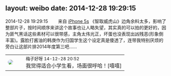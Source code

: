 layout: weibo
date: 2014-12-28 19:29:15
---
<meta name="referrer" content="no-referrer" />

2014-12-28 19:29:15  &nbsp;&nbsp;&nbsp;&nbsp;&nbsp;&nbsp; 来自 <a href="sinaweibo://customweibosource" rel="nofollow">iPhone 5s</a>
《智取威虎山》边角余料太多，影响了整部片子，按时间顺序来讲这个故事也让人略失望，其实真的可以拍的更好的，因为匪气黑话这些素材可以很带感，主角太伟光正，坏蛋也没表现出凶残恶(形象倒丰富)。露脸打酱油的韩庚作为归国学生这个设定真是傻透了，连带我特别厌烦的旁白让这部片排2014年度第三吧…… ​​​

<table style="width: 100%;">
  <tr>
    <td style="width: 40px;"><img style="border-radius:50%" src="https://tva3.sinaimg.cn/crop.0.0.180.180.50/abefb5b0jw1e8qgp5bmzyj2050050aa8.jpg?KID=imgbed,tva&Expires=1624463447&ssig=u23HqWiwIU"></td>
    <td colspan="2"><small>梅子好呀 14-12-28 20:52</small><br/>我觉得适合小学生看，场面很呼哈！[嘻嘻]</td>
  </tr>
</table>
